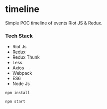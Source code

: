 # timeline
Simple POC timeline of events Riot JS &amp; Redux.

### Tech Stack
* Riot Js
* Redux
* Redux Thunk
* Less
* Axios
* Webpack
* ES6
* Node Js


`npm install`

`npm start`
